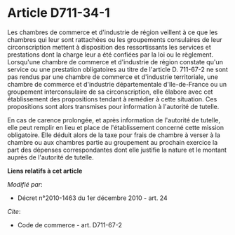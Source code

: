 # Article D711-34-1

Les chambres de commerce et d'industrie de région veillent à ce que les chambres qui leur sont rattachées ou les groupements
consulaires de leur circonscription mettent à disposition des ressortissants les services et prestations dont la charge leur
a été confiées par la loi ou le règlement. Lorsqu'une chambre de commerce et d'industrie de région constate qu'un service ou
une prestation obligatoires au titre de l'article D. 711-67-2 ne sont pas rendus par une chambre de commerce et d'industrie
territoriale, une chambre de commerce et d'industrie départementale d'Ile-de-France ou un groupement interconsulaire de sa
circonscription, elle élabore avec cet établissement des propositions tendant à remédier à cette situation. Ces propositions
sont alors transmises pour information à l'autorité de tutelle. 

En cas de carence prolongée, et après information de l'autorité de tutelle, elle peut remplir en lieu et place de
l'établissement concerné cette mission obligatoire. Elle déduit alors de la taxe pour frais de chambre à verser à la chambre
ou aux chambres partie au groupement au prochain exercice la part des dépenses correspondantes dont elle justifie la nature
et le montant auprès de l'autorité de tutelle.

**Liens relatifs à cet article**

_Modifié par_:

  - Décret n°2010-1463 du 1er décembre 2010 - art. 24

_Cite_:

  - Code de commerce - art. D711-67-2

